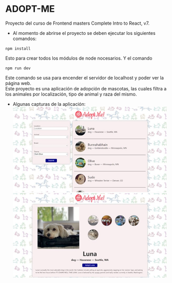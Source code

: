 # ADOPT-ME
Proyecto del curso de Frontend masters Complete Intro to React, v7.  
- Al momento de abrirse el proyecto se deben ejecutar los siguientes comandos:
```
npm install
```
Esto para crear todos los módulos de node nocesarios. Y el comando
```
npm run dev
```
Este comando se usa para encender el servidor de localhost y poder ver la página web.  
Este proyecto es una aplicación de adopción de mascotas, las cuales filtra a los animales por localización, tipo de animal y raza del mismo.
- Algunas capturas de la aplicación:
![Captura](/captures/cap1.jpg)  
![Captura](/captures/cap2.jpg)

